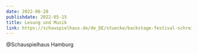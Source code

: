 ```yaml
---
date: 2022-06-28
publishdate: 2022-05-15
title: Lesung und Musik
link: https://schauspielhaus.de/de_DE/stuecke/backstage-festival-schreibwerkstatt-nachwu.1325839
---
```

@Schauspielhaus Hamburg
